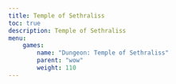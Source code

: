 ```yaml
---
title: Temple of Sethraliss
toc: true
description: Temple of Sethraliss
menu:
    games:
        name: "Dungeon: Temple of Sethraliss"
        parent: "wow"
        weight: 110
---
```


